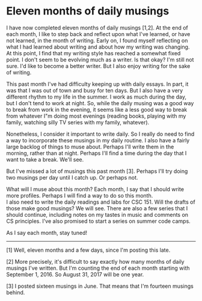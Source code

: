 Eleven months of daily musings
==============================

I have now completed eleven months of daily musings [1,2].  At the end
of each month, I like to step back and reflect upon what I've learned,
or have not learned, in the month of writing.  Early on, I found myself
reflecting on what I had learned about writing and about how my writing
was changing.  At this point, I find that my writing style has reached a
somewhat fixed point.  I don't seem to be evolving much as a writer. Is
that okay?  I'm still not sure.  I'd like to become a better writer.
But I also enjoy writing for the sake of writing.

This past month I've had difficulty keeping up with daily essays.
In part, it was that I was out of town and busy for ten days.  But I
also have a very different rhythm to my life in the summer.  I work as
much during the day, but I don't tend to work at night.  So, while the
daily musing was a good way to break from work in the evening, it seems
like a less good way to break from whatever I"m doing most evenings
(reading books, playing with my family, watching silly TV series with
my family, whatever).  

Nonetheless, I consider it important to write daily.  So I really do
need to find a way to incorporate these musings in my daily routine.
I also have a fairly large backlog of things to muse about.  Perhaps I'll
write them in the morning, rather than at night.  Perhaps I'll find a
time during the day that I want to take a break.  We'll see.

But I've missed a lot of musings this past month [3].  Perhaps I'll
try doing two musings per day until I catch up.  Or perhaps not.

What will I muse about this month?  Each month, I say that I should
write more profiles.  Perhaps I will find a way to do so this month.  
I also need to write the daily readings and labs for CSC 151.  Will
the drafts of those make good musings?  We will see.  There are also
a few series that I should continue, including notes on my tastes
in music and comments on CS principles.  I've also promised to start
a series on summer code camps.

As I say each month, stay tuned!

---

[1] Well, eleven months and a few days, since I'm posting this late.

[2] More precisely, it's difficult to say exactly how many months of
daily musings I've written.  But I'm counting the end of each month
starting with September 1, 2016.  So August 31, 2017 will be one year.

[3] I posted sixteen musings in June.  That means that I'm fourteen
musings behind.  

